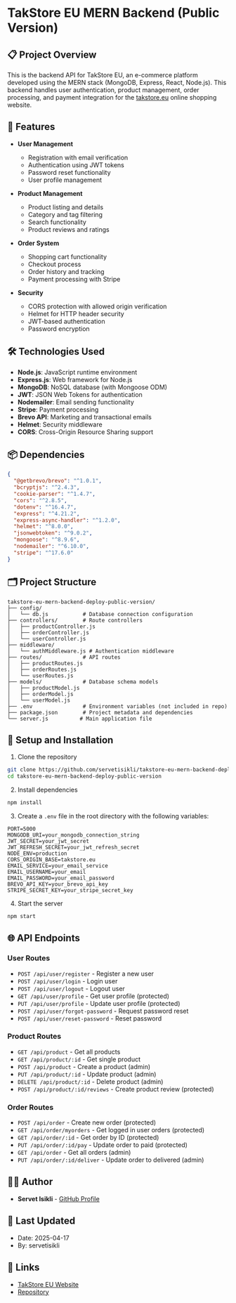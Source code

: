 # TakStore EU MERN Backend (Public Version)

## 📋 Project Overview

This is the backend API for TakStore EU, an e-commerce platform developed using the MERN stack (MongoDB, Express, React, Node.js). This backend handles user authentication, product management, order processing, and payment integration for the [takstore.eu](https://takstore.eu) online shopping website.

## 🚀 Features

- **User Management**
  - Registration with email verification
  - Authentication using JWT tokens
  - Password reset functionality
  - User profile management

- **Product Management**
  - Product listing and details
  - Category and tag filtering
  - Search functionality
  - Product reviews and ratings

- **Order System**
  - Shopping cart functionality
  - Checkout process
  - Order history and tracking
  - Payment processing with Stripe

- **Security**
  - CORS protection with allowed origin verification
  - Helmet for HTTP header security
  - JWT-based authentication
  - Password encryption

## 🛠️ Technologies Used

- **Node.js**: JavaScript runtime environment
- **Express.js**: Web framework for Node.js
- **MongoDB**: NoSQL database (with Mongoose ODM)
- **JWT**: JSON Web Tokens for authentication
- **Nodemailer**: Email sending functionality
- **Stripe**: Payment processing
- **Brevo API**: Marketing and transactional emails
- **Helmet**: Security middleware
- **CORS**: Cross-Origin Resource Sharing support

## 📦 Dependencies

```json
{
  "@getbrevo/brevo": "^1.0.1",
  "bcryptjs": "^2.4.3",
  "cookie-parser": "^1.4.7",
  "cors": "^2.8.5",
  "dotenv": "^16.4.7",
  "express": "^4.21.2",
  "express-async-handler": "^1.2.0",
  "helmet": "^8.0.0",
  "jsonwebtoken": "^9.0.2",
  "mongoose": "^8.9.6",
  "nodemailer": "^6.10.0",
  "stripe": "^17.6.0"
}
```

## 🗂️ Project Structure

```
takstore-eu-mern-backend-deploy-public-version/
├── config/
│   └── db.js           # Database connection configuration
├── controllers/        # Route controllers
│   ├── productController.js
│   ├── orderController.js
│   └── userController.js
├── middleware/
│   └── authMiddleware.js # Authentication middleware
├── routes/             # API routes
│   ├── productRoutes.js
│   ├── orderRoutes.js
│   └── userRoutes.js
├── models/             # Database schema models
│   ├── productModel.js
│   ├── orderModel.js
│   └── userModel.js
├── .env                # Environment variables (not included in repo)
├── package.json        # Project metadata and dependencies
└── server.js          # Main application file
```

## 🔧 Setup and Installation

1. Clone the repository
```bash
git clone https://github.com/servetisikli/takstore-eu-mern-backend-deploy-public-version.git
cd takstore-eu-mern-backend-deploy-public-version
```

2. Install dependencies
```bash
npm install
```

3. Create a `.env` file in the root directory with the following variables:
```
PORT=5000
MONGODB_URI=your_mongodb_connection_string
JWT_SECRET=your_jwt_secret
JWT_REFRESH_SECRET=your_jwt_refresh_secret
NODE_ENV=production
CORS_ORIGIN_BASE=takstore.eu
EMAIL_SERVICE=your_email_service
EMAIL_USERNAME=your_email
EMAIL_PASSWORD=your_email_password
BREVO_API_KEY=your_brevo_api_key
STRIPE_SECRET_KEY=your_stripe_secret_key
```

4. Start the server
```bash
npm start
```

## 🌐 API Endpoints

### User Routes
- `POST /api/user/register` - Register a new user
- `POST /api/user/login` - Login user
- `POST /api/user/logout` - Logout user
- `GET /api/user/profile` - Get user profile (protected)
- `PUT /api/user/profile` - Update user profile (protected)
- `POST /api/user/forgot-password` - Request password reset
- `POST /api/user/reset-password` - Reset password

### Product Routes
- `GET /api/product` - Get all products
- `GET /api/product/:id` - Get single product
- `POST /api/product` - Create a product (admin)
- `PUT /api/product/:id` - Update product (admin)
- `DELETE /api/product/:id` - Delete product (admin)
- `POST /api/product/:id/reviews` - Create product review (protected)

### Order Routes
- `POST /api/order` - Create new order (protected)
- `GET /api/order/myorders` - Get logged in user orders (protected)
- `GET /api/order/:id` - Get order by ID (protected)
- `PUT /api/order/:id/pay` - Update order to paid (protected)
- `GET /api/order` - Get all orders (admin)
- `PUT /api/order/:id/deliver` - Update order to delivered (admin)

## 👨‍💻 Author

- **Servet Isikli** - [GitHub Profile](https://github.com/servetisikli)

## 📅 Last Updated

- Date: 2025-04-17
- By: servetisikli

## 🔗 Links

- [TakStore EU Website](https://takstore.eu)
- [Repository](https://github.com/servetisikli/takstore-eu-mern-backend-deploy-public-version)
